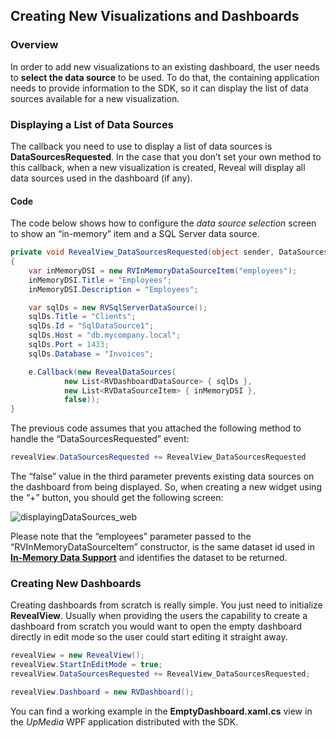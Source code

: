 ## Creating New Visualizations and Dashboards

### Overview

In order to add new visualizations to an existing dashboard, the user needs to **select the data source** to be used. To do that, the containing application needs to provide information to the SDK, so it can display the list of data sources available for a new visualization.

### Displaying a List of Data Sources

The callback you need to use to display a list of data sources is
__DataSourcesRequested__.
In the case that you don’t set your own method to this callback, when a new visualization is created, Reveal will display all data sources used in the dashboard (if any).

#### Code

The code below shows how to configure the *data source selection* screen to show an “in-memory” item and a SQL Server data source.

``` csharp
private void RevealView_DataSourcesRequested(object sender, DataSourcesRequestedEventArgs e)
{
    var inMemoryDSI = new RVInMemoryDataSourceItem("employees");
    inMemoryDSI.Title = "Employees";
    inMemoryDSI.Description = "Employees";

    var sqlDs = new RVSqlServerDataSource();
    sqlDs.Title = "Clients";
    sqlDs.Id = "SqlDataSource1";
    sqlDs.Host = "db.mycompany.local";
    sqlDs.Port = 1433;
    sqlDs.Database = "Invoices";

    e.Callback(new RevealDataSources(
            new List<RVDashboardDataSource> { sqlDs },
            new List<RVDataSourceItem> { inMemoryDSI },
            false));
}
```

The previous code assumes that you attached the following method to
handle the “DataSourcesRequested” event:

``` csharp
revealView.DataSourcesRequested += RevealView_DataSourcesRequested
```

The “false” value in the third parameter prevents existing data sources on the dashboard from being displayed. So, when creating a new widget using the “+” button, you should get the following screen:

![displayingDataSources\_web](images/displayingDataSources_web.png)

Please note that the “employees” parameter passed to the
“RVInMemoryDataSourceItem” constructor, is the same dataset id used in [**In-Memory Data Support**](in-memory-data.md) and identifies the dataset to be returned.

### Creating New Dashboards

Creating dashboards from scratch is really simple. You just need to initialize __RevealView__. Usually when providing the users the capability to create a dashboard from scratch you would want to open the empty dashboard directly in edit mode so the user could start editing it straight away.
``` csharp
revealView = new RevealView();
revealView.StartInEditMode = true;
revealView.DataSourcesRequested += RevealView_DataSourcesRequested;

revealView.Dashboard = new RVDashboard();
```

You can find a working example in the **EmptyDashboard.xaml.cs** view in the *UpMedia* WPF application distributed with the SDK.
